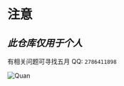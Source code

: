 # 注意  
## ***此仓库仅用于个人***  
有相关问题可寻找五月 QQ: `2786411898`  

![Quan](https://image.kk-wuyue.top/random?type=img&dir=Quan)  
